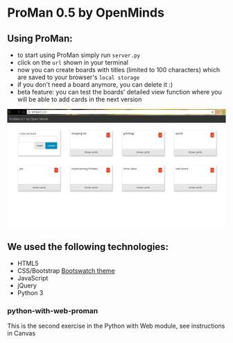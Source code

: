 # ProMan 0.5 by OpenMinds 

## Using ProMan:

- to start using ProMan simply run `server.py`
- click on the `url` shown in your terminal
- now you can create boards with titles (limited to 100 characters) which are saved to your browser's `local storage`
- if you don't need a board anymore, you can delete it :)
- beta feature: you can test the boards' detailed view function where you will be able to add cards in the next version

!["preview"](static/img/preview_proman.png)

## We used the following technologies:
- HTML5
- CSS/Bootstrap [Bootswatch theme](https://bootswatch.com/yeti/)
- JavaScript
- jQuery
- Python 3


### python-with-web-proman
This is the second exercise in the Python with Web module, see instructions in Canvas
